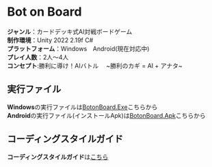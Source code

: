 # Bot on Board
__ジャンル__：カードデッキ式AI対戦ボードゲーム  
__制作環境__：Unity 2022 2.19f C#  
__プラットフォーム__：Windows　Android(現在対応中)  
__プレイ人数__：2人～4人  
__コンセプト__:勝利に導け！AIバトル　 ~勝利のカギ = AI + アナタ~

## 実行ファイル
**Windows**の実行ファイルは[BotonBoard.Exe](制作中)こちらから  
**Android**の実行ファイル(インストールApk)は[BotonBoard.Apk](制作中)こちらから

## コーディングスタイルガイド
**コーディングスタイルガイド**は[こちら](./BoBStyleGuide.md)
